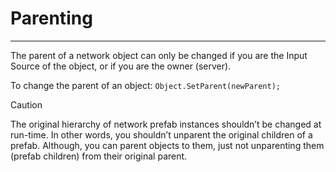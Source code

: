 # Parenting

---

The parent of a network object can only be changed if you are the Input Source of the object, or if you are the owner (server).

To change the parent of an object: `Object.SetParent(newParent);`

> [!CAUTION]
> The original hierarchy of network prefab instances shouldn’t be changed at run-time. In other words, you shouldn’t unparent the original children of a prefab. Although, you can parent objects to them, just not unparenting them (prefab children) from their original parent.

